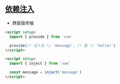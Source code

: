 # [`依赖注入`](https://cn.vuejs.org/guide/components/provide-inject.html)

- 跨层级传输

```html
<script setup>
  import { provide } from 'vue'

  provide(/* 注入名 */ 'message', /* 值 */ 'hello!')
</script>

<script setup>
  import { inject } from 'vue'

  const message = inject('message')
</script>
```
